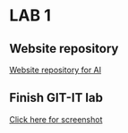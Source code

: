 # LAB 1
## Website repository
[Website repository for AI](https://github.com/BramTheunis/2imd-webtech3-lab1)

## Finish GIT-IT lab
[Click here for screenshot](https://raw.githubusercontent.com/YaizaNG/2imd-webtech3-portfolio/master/lab%201%20-%20git/git-screenshot.png)